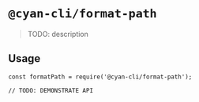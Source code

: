 # `@cyan-cli/format-path`

> TODO: description

## Usage

```
const formatPath = require('@cyan-cli/format-path');

// TODO: DEMONSTRATE API
```
